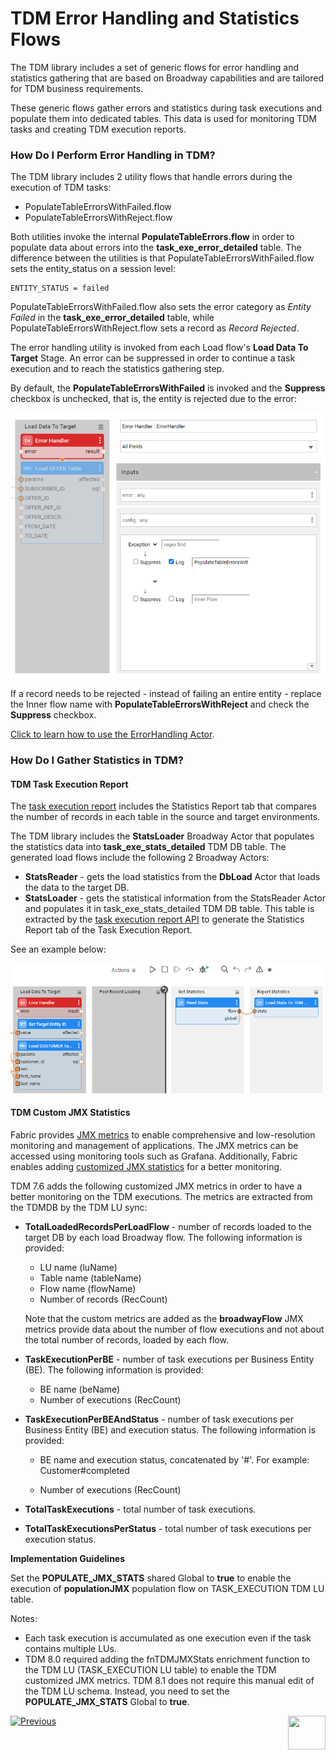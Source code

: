 # TDM Error Handling and Statistics Flows

The TDM library includes a set of generic flows for error handling and statistics gathering that are based on Broadway capabilities and are tailored for TDM business requirements. 

These generic flows gather errors and statistics during task executions and populate them into dedicated tables. This data is used for monitoring TDM tasks and creating TDM execution reports.

### How Do I Perform Error Handling in TDM?

The TDM library includes 2 utility flows that handle errors during the execution of TDM tasks:

* PopulateTableErrorsWithFailed.flow
* PopulateTableErrorsWithReject.flow

Both utilities invoke the internal **PopulateTableErrors.flow** in order to populate data about errors into the **task_exe_error_detailed** table. The difference between the utilities is that PopulateTableErrorsWithFailed.flow sets the entity_status on a session level:

~~~
ENTITY_STATUS = failed 
~~~

PopulateTableErrorsWithFailed.flow also sets the error category as *Entity Failed* in the **task_exe_error_detailed** table, while PopulateTableErrorsWithReject.flow sets a record as *Record Rejected*.

The error handling utility is invoked from each Load flow's **Load Data To Target** Stage. An error can be suppressed in order to continue a task execution and to reach the statistics gathering step.

By default, the **PopulateTableErrorsWithFailed** is invoked and the **Suppress** checkbox is unchecked, that is, the entity is rejected due to the error:

![image](images/12_tdm_err_stat_01.PNG)

If a record needs to be rejected - instead of failing an entire entity - replace the Inner flow name with **PopulateTableErrorsWithReject** and check the **Suppress** checkbox.

[Click to learn how to use the ErrorHandling Actor](/articles/19_Broadway/actors/06_error_handling_actors.md#how-do-i-use-the-errorhandler-actor).

### How Do I Gather Statistics in TDM?

#### TDM Task Execution Report

The [task execution report](/articles/TDM/tdm_gui/27_task_execution_history.md#generating-a-task-execution-summary-report) includes the Statistics Report tab that compares the number of records in each table in the source and target environments.  

The TDM library includes the **StatsLoader** Broadway Actor that populates the statistics data into **task_exe_stats_detailed** TDM DB table. The generated load flows include the following 2 Broadway Actors:

- **StatsReader** - gets the load statistics from the **DbLoad** Actor that loads the data to the target DB. 
- **StatsLoader** - gets the statistical information from the StatsReader Actor and populates it in task_exe_stats_detailed TDM DB table. This table is extracted by the [task execution report API](/articles/TDM/tdm_gui/TDM_Task_Execution_Flows_APIs/07_get_task_execution_reports_APIs.md#get-task-execution-summary-report) to generate the Statistics Report tab of the Task Execution Report. 

See an example below:

![image](images/12_tdm_err_stat_02.PNG)



#### TDM Custom JMX Statistics

Fabric provides [JMX metrics](/articles/34_JMX_statistics/01_JMX_overview.md) to enable comprehensive and low-resolution monitoring and management of applications. The JMX metrics can be accessed using monitoring tools such as Grafana. Additionally, Fabric enables adding [customized JMX statistics](/articles/34_JMX_statistics/03_JMX_custom.md) for a better monitoring. 

TDM 7.6 adds the following customized JMX metrics in order to have a better monitoring on the TDM executions. The metrics are extracted from the TDMDB by the TDM LU sync: 

- **TotalLoadedRecordsPerLoadFlow** - number of records loaded to the target DB by each load Broadway flow. The following information is provided:

  - LU name (luName)
  - Table name (tableName)
  - Flow name (flowName)
  - Number of records (RecCount)

  Note that the custom metrics are added as the **broadwayFlow** JMX metrics provide data about the number of flow executions and not about the total number of records, loaded by each flow. 

- **TaskExecutionPerBE** - number of task executions per Business Entity (BE). The following information is provided:

  - BE name (beName)
  - Number of executions (RecCount)

- **TaskExecutionPerBEAndStatus** - number of task executions per Business Entity (BE) and execution status. The following information is provided:

  - BE name and execution status, concatenated by '#'. For example: Customer#completed

  - Number of executions (RecCount)

- **TotalTaskExecutions** - total number of task executions. 

- **TotalTaskExecutionsPerStatus** - total number of task executions per execution status.

**Implementation Guidelines** 

Set the **POPULATE_JMX_STATS** shared Global to **true** to enable the execution of **populationJMX** population flow on TASK_EXECUTION TDM LU table.

Notes:

- Each task execution is accumulated as one execution even if the task contains multiple LUs.
- TDM 8.0 required adding the fnTDMJMXStats enrichment function to the TDM LU (TASK_EXECUTION LU table) to enable the TDM customized JMX metrics. TDM 8.1 does not require this manual edit of the TDM LU schema. Instead, you need to set the **POPULATE_JMX_STATS** Global to **true**. 

[![Previous](/articles/images/Previous.png)](11_tdm_implementation_using_generic_flows.md)[<img align="right" width="60" height="54" src="/articles/images/Next.png">](13_tdm_implementation_supporting_different_product_versions.md)
